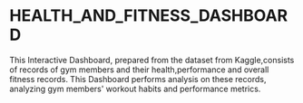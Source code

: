 # HEALTH_AND_FITNESS_DASHBOARD
This Interactive Dashboard, prepared from the dataset from Kaggle,consists of records of gym members and their health,performance and overall fitness records.
This Dashboard performs analysis on these records, analyzing gym members' workout habits and performance metrics.
